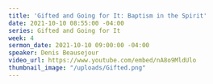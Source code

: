 ```yaml
---
title: 'Gifted and Going for It: Baptism in the Spirit'
date: 2021-10-10 08:55:00 -04:00
series: Gifted and Going for It
week: 4
sermon_date: 2021-10-10 09:00:00 -04:00
speaker: Denis Beausejour
video_url: https://www.youtube.com/embed/nA8o9MldUlo
thumbnail_image: "/uploads/Gifted.png"
---
```


